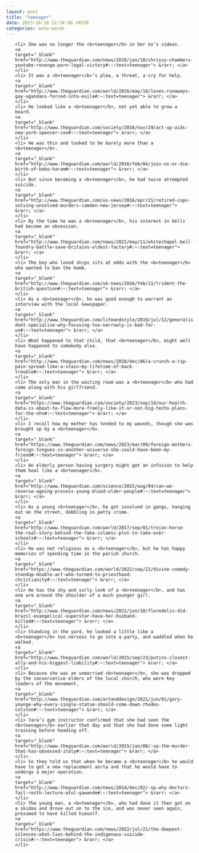 ```yaml
---
layout: post
title: "teenager"
date: 2023-10-10 12:34:56 +0530
categories: auto-words
---
```

<ol>

    <li> She was no longer the <b>teenager</b> in her ex’s videos.
    <a 
    target="_blank" 
    href="http://www.theguardian.com/news/2018/jan/18/chrissy-chambers-youtube-revenge-porn-legal-victory#:~:text=teenager"> &rarr; </a>
    </li>
    <li> It was a <b>teenager</b>’s plea, a threat, a cry for help.
    <a 
    target="_blank" 
    href="http://www.theguardian.com/world/2016/may/18/loves-runaways-gay-ugandans-forced-into-exile#:~:text=teenager"> &rarr; </a>
    </li>
    <li> He looked like a <b>teenager</b>, not yet able to grow a beard.
    <a 
    target="_blank" 
    href="http://www.theguardian.com/society/2016/nov/29/act-up-aids-new-york-spencer-cox#:~:text=teenager"> &rarr; </a>
    </li>
    <li> He was thin and looked to be barely more than a <b>teenager</b>.
    <a 
    target="_blank" 
    href="http://www.theguardian.com/world/2016/feb/04/join-us-or-die-birth-of-boko-haram#:~:text=teenager"> &rarr; </a>
    </li>
    <li> But since becoming a <b>teenager</b>, he had twice attempted suicide.
    <a 
    target="_blank" 
    href="http://www.theguardian.com/us-news/2016/apr/21/retired-cops-solving-unsolved-murders-camden-new-jersey#:~:text=teenager"> &rarr; </a>
    </li>
    <li> By the time he was a <b>teenager</b>, his interest in bells had become an obsession.
    <a 
    target="_blank" 
    href="http://www.theguardian.com/news/2021/may/11/whitechapel-bell-foundry-battle-save-britains-oldest-factory#:~:text=teenager"> &rarr; </a>
    </li>
    <li> The boy who loved ships sits at odds with the <b>teenager</b> who wanted to ban the bomb.
    <a 
    target="_blank" 
    href="http://www.theguardian.com/uk-news/2016/feb/11/trident-the-british-question#:~:text=teenager"> &rarr; </a>
    </li>
    <li> As a <b>teenager</b>, he was good enough to warrant an interview with the local newspaper.
    <a 
    target="_blank" 
    href="http://www.theguardian.com/lifeandstyle/2019/jul/12/generalise-dont-specialise-why-focusing-too-narrowly-is-bad-for-us#:~:text=teenager"> &rarr; </a>
    </li>
    <li> What happened to that child, that <b>teenager</b>, might well have happened to somebody else.
    <a 
    target="_blank" 
    href="http://www.theguardian.com/news/2018/dec/06/a-crunch-a-rip-pain-spread-like-a-stain-my-lifetime-of-back-trouble#:~:text=teenager"> &rarr; </a>
    </li>
    <li> The only man in the waiting room was a <b>teenager</b> who had come along with his girlfriend.
    <a 
    target="_blank" 
    href="https://www.theguardian.com/society/2023/sep/14/our-health-data-is-about-to-flow-more-freely-like-it-or-not-big-techs-plans-for-the-nhs#:~:text=teenager"> &rarr; </a>
    </li>
    <li> I recall how my mother has tended to my wounds, though she was brought up by a <b>teenager</b>.
    <a 
    target="_blank" 
    href="https://www.theguardian.com/news/2023/mar/09/foreign-mothers-foreign-tongues-in-another-universe-she-could-have-been-my-friend#:~:text=teenager"> &rarr; </a>
    </li>
    <li> An elderly person having surgery might get an infusion to help them heal like a <b>teenager</b>.
    <a 
    target="_blank" 
    href="http://www.theguardian.com/science/2015/aug/04/can-we-reverse-ageing-process-young-blood-older-people#:~:text=teenager"> &rarr; </a>
    </li>
    <li> As a young <b>teenager</b>, he got involved in gangs, hanging out on the street, dabbling in petty crime.
    <a 
    target="_blank" 
    href="http://www.theguardian.com/world/2017/sep/01/trojan-horse-the-real-story-behind-the-fake-islamic-plot-to-take-over-schools#:~:text=teenager"> &rarr; </a>
    </li>
    <li> He was not religious as a <b>teenager</b>, but he has happy memories of spending time in the parish church.
    <a 
    target="_blank" 
    href="https://www.theguardian.com/world/2022/sep/22/divine-comedy-standup-double-act-who-turned-to-priesthood-christianity#:~:text=teenager"> &rarr; </a>
    </li>
    <li> He has the shy and surly look of a <b>teenager</b>, and has one arm around the shoulder of a much younger girl.
    <a 
    target="_blank" 
    href="http://www.theguardian.com/news/2021/jun/10/floredelis-did-brazil-evangelical-superstar-have-her-husband-killed#:~:text=teenager"> &rarr; </a>
    </li>
    <li> Standing in the yard, he looked a little like a <b>teenager</b> too nervous to go into a party, and waddled when he walked.
    <a 
    target="_blank" 
    href="http://www.theguardian.com/world/2015/sep/23/putins-closest-ally-and-his-biggest-liability#:~:text=teenager"> &rarr; </a>
    </li>
    <li> Because she was an unmarried <b>teenager</b>, she was dropped by the conservative elders of the local church, who were key leaders of the movement.
    <a 
    target="_blank" 
    href="http://www.theguardian.com/artanddesign/2021/jun/01/gary-younge-why-every-single-statue-should-come-down-rhodes-colston#:~:text=teenager"> &rarr; </a>
    </li>
    <li> Yara’s gym instructor confirmed that she had seen the <b>teenager</b> earlier that day and that she had done some light training before heading off.
    <a 
    target="_blank" 
    href="http://www.theguardian.com/world/2015/jan/08/-sp-the-murder-that-has-obsessed-italy#:~:text=teenager"> &rarr; </a>
    </li>
    <li> So they told us that when he became a <b>teenager</b> he would have to get a new replacement aorta and that he would have to undergo a major operation.
    <a 
    target="_blank" 
    href="http://www.theguardian.com/news/2014/dec/02/-sp-why-doctors-fail-reith-lecture-atul-gawande#:~:text=teenager"> &rarr; </a>
    </li>
    <li> The young man, a <b>teenager</b>, who had done it then got on a skidoo and drove out on to the ice, and was never seen again, presumed to have killed himself.
    <a 
    target="_blank" 
    href="https://www.theguardian.com/news/2022/jul/21/the-deepest-silences-what-lies-behind-the-indigenous-suicide-crisis#:~:text=teenager"> &rarr; </a>
    </li>